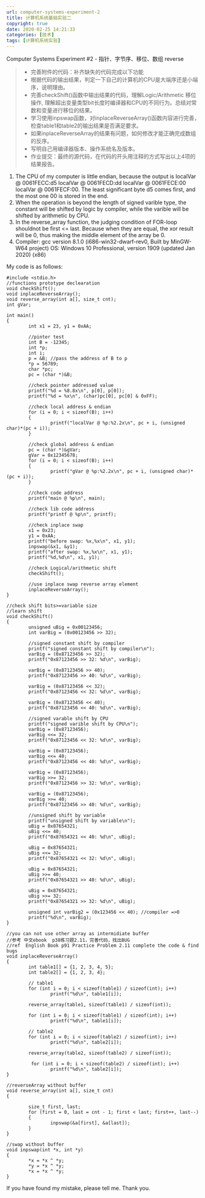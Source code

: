 ```yaml
---
url: computer-systems-experiment-2
title: 计算机系统基础实验二
copyright: true
date: 2020-02-25 14:21:33
categories: [技术]
tags: [计算机系统实验]
---
```

Computer Systems Experiment #2 - 指针、字节序、移位、数组 reverse

<!--more-->

> - 完善附件的代码：补齐缺失的代码完成以下功能
> - 根据代码的输出结果，判定一下自己的计算机的CPU是大端序还是小端序，说明理由。
> - 完善checkShift()函数中输出结果的代码，理解Logic/Arithmetic 移位操作, 理解超出变量类型bit长度时编译器和CPU的不同行为。总结对常数和变量进行移位的结果。
> - 学习使用inpswap函数，对inplaceReverseArray()函数内容进行完善，检查table1和table2的输出结果是否满足要求。
> - 如果inplaceReverseArray的结果有问题，如何修改才能正确完成数组的反序。
> - 写明自己用编译器版本、操作系统名及版本。
> - 作业提交：最终的源代码，在代码的开头用注释的方式写出以上4项的结果报告。

1. The CPU of my computer is little endian, because the output is
    localVar @ 0061FECC:d5
    localVar @ 0061FECD:dd
    localVar @ 0061FECE:00
    localVar @ 0061FECF:00.
    The least significant byte d5 comes first, and the most one 00 is stored in the end.
2. When the operation is beyond the length of signed varible type,
   the constant will be shifted by logic by compiler, while the varible will be shifted by arithmetic by CPU.
3. In the reverse_array function, the judging condition of FOR-loop shouldnot be first <= last.
   Because when they are equal, the xor result will be 0, thus making the middle element of the array be 0.
4. Compiler: gcc version 8.1.0 (i686-win32-dwarf-rev0, Built by MinGW-W64 project)
    OS: Windows 10 Professional, version 1909 (updated Jan 2020) (x86)

My code is as follows:

```
#include <stdio.h>
//functions prototype declearation
void checkShift();
void inplaceReverseArray();
void reverse_array(int a[], size_t cnt);
int gVar;

int main()
{
        int x1 = 23, y1 = 0xAA;

        //pinter test
        int B = -12345;
        int *p;
        int i;
        p = &B; //pass the address of B to p
        *p = 56789;
        char *pc;
        pc = (char *)&B;

        //check pointer addressed value
        printf("%d = %8.8x\n", p[0], p[0]);
        printf("%d = %x\n", (char)pc[0], pc[0] & 0xFF);

        //check local address & endian
        for (i = 0; i < sizeof(B); i++)
        {
                printf("localVar @ %p:%2.2x\n", pc + i, (unsigned char)*(pc + i));
        }

        //check global address & endian
        pc = (char *)&gVar;
        gVar = 0x12345678;
        for (i = 0; i < sizeof(B); i++)
        {
                printf("gVar @ %p:%2.2x\n", pc + i, (unsigned char)*(pc + i));
        }

        //check code address
        printf("main @ %p\n", main);

        //check lib code address
        printf("printf @ %p\n", printf);

        //check inplace swap
        x1 = 0x23;
        y1 = 0xAA;
        printf("before swap: %x,%x\n", x1, y1);
        inpswap(&x1, &y1);
        printf("after swap: %x,%x\n", x1, y1);
        printf("%d,%d\n", x1, y1);

        //check Logical/arithmetic shift
        checkShift();

        //use inplace swap reverse array element
        inplaceReverseArray();
}

//check shift bits>=variable size
//learn shift
void checkShift()
{
        unsigned uBig = 0x00123456;
        int varBig = (0x00123456 >> 32);

        //signed constant shift by compiler
        printf("signed constant shift by compiler\n");
        varBig = (0x87123456 >> 32);
        printf("0x87123456 >> 32: %d\n", varBig);

        varBig = (0x87123456 >> 40);
        printf("0x87123456 >> 40: %d\n", varBig);

        varBig = (0x87123456 << 32);
        printf("0x87123456 << 32: %d\n", varBig);

        varBig = (0x87123456 << 40);
        printf("0x87123456 << 40: %d\n", varBig);

        //signed varable shift by CPU
        printf("signed varible shift by CPU\n");
        varBig = (0x87123456);
        varBig <<= 32;
        printf("0x87123456 << 32: %d\n", varBig);

        varBig = (0x87123456);
        varBig <<= 40;
        printf("0x87123456 << 40: %d\n", varBig);

        varBig = (0x87123456);
        varBig >>= 32;
        printf("0x87123456 >> 32: %d\n", varBig);

        varBig = (0x87123456);
        varBig >>= 40;
        printf("0x87123456 >> 40: %d\n", varBig);

        //unsigned shift by variable
        printf("unsigned shift by variable\n");
        uBig = 0x87654321;
        uBig <<= 40;
        printf("0x87654321 << 40: %d\n", uBig);

        uBig = 0x87654321;
        uBig <<= 32;
        printf("0x87654321 << 32: %d\n", uBig);

        uBig = 0x87654321;
        uBig >>= 40;
        printf("0x87654321 >> 40: %d\n", uBig);

        uBig = 0x87654321;
        uBig >>= 32;
        printf("0x87654321 >> 32: %d\n", uBig);

        unsigned int varBig2 = (0x123456 << 40); //compiler =>0
        printf("%d\n", varBig);
}

//you can not use other array as intermidiate buffer
//参考 中文ebook  p38练习题2.11，完善代码，找出BUG
//ref  English Book p91 Practice Problem 2.11 complete the code & find bugs
void inplaceReverseArray()
{
        int table1[] = {1, 2, 3, 4, 5};
        int table2[] = {1, 2, 3, 4};

        // table1
        for (int i = 0; i < sizeof(table1) / sizeof(int); i++)
                printf("%d\n", table1[i]);

        reverse_array(table1, sizeof(table1) / sizeof(int));

        for (int i = 0; i < sizeof(table1) / sizeof(int); i++)
                printf("%d\n", table1[i]);

        // table2
        for (int i = 0; i < sizeof(table2) / sizeof(int); i++)
                printf("%d\n", table2[i]);

        reverse_array(table2, sizeof(table2) / sizeof(int));

         for (int i = 0; i < sizeof(table2) / sizeof(int); i++)
                printf("%d\n", table2[i]);
}

//reverseArray without buffer
void reverse_array(int a[], size_t cnt)
{

        size_t first, last;
        for (first = 0, last = cnt - 1; first < last; first++, last--)
        {
                inpswap(&a[first], &a[last]);
        }
}

//swap without buffer
void inpswap(int *x, int *y)
{
        *x = *x ^ *y;
        *y = *x ^ *y;
        *x = *x ^ *y;
}
```

If you have found my mistake, please tell me. Thank you.
